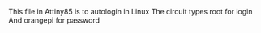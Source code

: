 This file in Attiny85 is to autologin in Linux
The circuit types root for login
And orangepi for password
